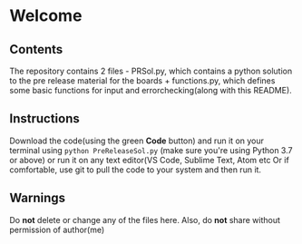 # Welcome
## Contents
The repository contains 2 files - PRSol.py, which contains a python solution to the pre release material for the boards + functions.py, which defines some basic functions for input and errorchecking(along with this README).
## Instructions
Download the code(using the green **Code** button) and run it on your terminal using `python PreReleaseSol.py` (make sure you're using Python 3.7 or above) or run it on any text editor(VS Code, Sublime Text, Atom etc
Or if comfortable, use git to pull the code to your system and then run it. 
## Warnings
Do **not** delete or change any of the files here.
Also, do **not** share without permission of author(me)
